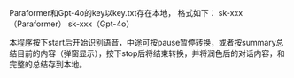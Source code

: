 Paraformer和Gpt-4o的key以key.txt存在本地，
格式如下：
sk-xxx（Paraformer）
sk-xxx（Gpt-4o）

本程序按下start后开始识别语音，中途可按pause暂停转换，或者按summary总结目前的内容（弹窗显示），按下stop后将结束转换，并将润色后的对话内容，和完整的总结存到本地。